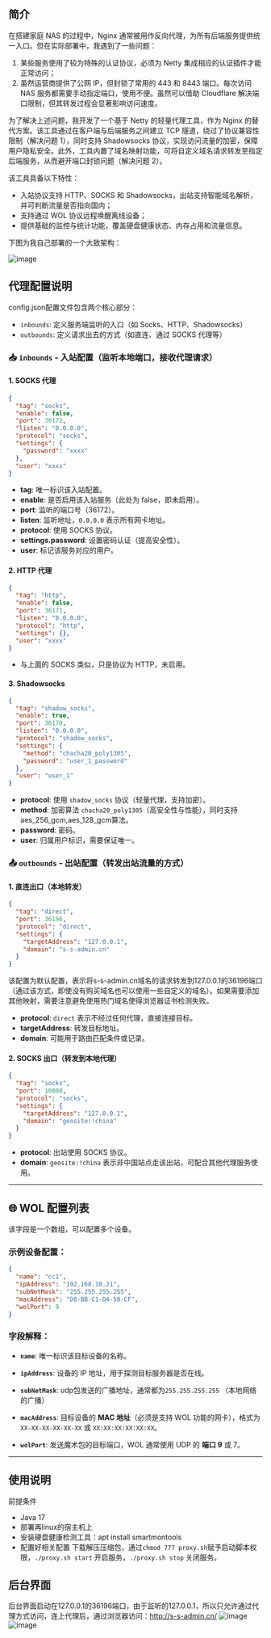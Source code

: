 ## 简介

在搭建家庭 NAS 的过程中，Nginx 通常被用作反向代理，为所有后端服务提供统一入口。但在实际部署中，我遇到了一些问题：

1. 某些服务使用了较为特殊的认证协议，必须为 Netty 集成相应的认证插件才能正常访问；
2. 虽然运营商提供了公网 IP，但封锁了常用的 443 和 8443 端口。每次访问 NAS 服务都需要手动指定端口，使用不便。虽然可以借助 Cloudflare 解决端口限制，但其转发过程会显著影响访问速度。

为了解决上述问题，我开发了一个基于 Netty 的轻量代理工具，作为 Nginx 的替代方案。该工具通过在客户端与后端服务之间建立 TCP 隧道，绕过了协议兼容性限制（解决问题 1），同时支持 Shadowsocks 协议，实现访问流量的加密，保障用户隐私安全。此外，工具内置了域名映射功能，可将自定义域名请求转发至指定后端服务，从而避开端口封锁问题（解决问题 2）。

该工具具备以下特性：

* 入站协议支持 HTTP、SOCKS 和 Shadowsocks，出站支持智能域名解析，并可判断流量是否指向国内；
* 支持通过 WOL 协议远程唤醒离线设备；
* 提供基础的监控与统计功能，覆盖硬盘健康状态、内存占用和流量信息。

下图为我自己部署的一个大致架构：

![image](https://github.com/user-attachments/assets/8a7a57c9-1857-429f-aa15-7bb70dbe2088)

## 代理配置说明
config.json配置文件包含两个核心部分：

* `inbounds`: 定义服务端监听的入口（如 Socks、HTTP、Shadowsocks）
* `outbounds`: 定义请求出去的方式（如直连、通过 SOCKS 代理等）
### 📥 `inbounds` - 入站配置（监听本地端口，接收代理请求）

#### 1. SOCKS 代理

```json
{
  "tag": "socks",
  "enable": false,
  "port": 36172,
  "listen": "0.0.0.0",
  "protocol": "socks",
  "settings": {
    "password": "xxxx"
  },
  "user": "xxxx"
}
```

* **tag**: 唯一标识该入站配置。
* **enable**: 是否启用该入站服务（此处为 false，即未启用）。
* **port**: 监听的端口号（36172）。
* **listen**: 监听地址，`0.0.0.0` 表示所有网卡地址。
* **protocol**: 使用 SOCKS 协议。
* **settings.password**: 设置密码认证（提高安全性）。
* **user**: 标记该服务对应的用户。

#### 2. HTTP 代理

```json
{
  "tag": "http",
  "enable": false,
  "port": 36171,
  "listen": "0.0.0.0",
  "protocol": "http",
  "settings": {},
  "user": "xxxx"
}
```

* 与上面的 SOCKS 类似，只是协议为 HTTP，未启用。

#### 3. Shadowsocks

```json
{
  "tag": "shadow_socks",
  "enable": true,
  "port": 36170,
  "listen": "0.0.0.0",
  "protocol": "shadow_socks",
  "settings": {
    "method": "chacha20_poly1305",
    "password": "user_1_password"
  },
  "user": "user_1"
}
```

* **protocol**: 使用 `shadow_socks` 协议（轻量代理，支持加密）。
* **method**: 加密算法 `chacha20_poly1305`（高安全性与性能），同时支持aes_256_gcm,aes_128_gcm算法。
* **password**: 密码。
* **user**: 归属用户标识，需要保证唯一。


### 📤 `outbounds` - 出站配置（转发出站流量的方式）

#### 1. 直连出口（本地转发）

```json
{
  "tag": "direct",
  "port": 36196,
  "protocol": "direct",
  "settings": {
    "targetAddress": "127.0.0.1",
    "domain": "s-s-admin.cn"
  }
}
```
该配置为默认配置，表示将s-s-admin.cn域名的请求转发到127.0.0.1的36196端口（通过该方式，即使没有购买域名也可以使用一些自定义的域名）。如果需要添加其他映射，需要注意避免使用热门域名使得浏览器证书检测失败。
* **protocol**: `direct` 表示不经过任何代理，直接连接目标。
* **targetAddress**: 转发目标地址。
* **domain**: 可能用于路由匹配条件或记录。

#### 2. SOCKS 出口（转发到本地代理）

```json
{
  "tag": "socks",
  "port": 10808,
  "protocol": "socks",
  "settings": {
    "targetAddress": "127.0.0.1",
    "domain": "geosite:!china"
  }
}
```

* **protocol**: 出站使用 SOCKS 协议。
* **domain**: `geosite:!china` 表示非中国站点走该出站，可配合其他代理服务使用。

---

## 🌐 WOL 配置列表

该字段是一个数组，可以配置多个设备。

### 示例设备配置：

```json
{
  "name": "cc1",
  "ipAddress": "192.168.10.21",
  "subNetMask": "255.255.255.255",
  "macAddress": "D8-BB-C1-D4-58-CF",
  "wolPort": 9
}
```

### 字段解释：

* **`name`**:
  唯一标识该目标设备的名称。

* **`ipAddress`**:
  设备的 IP 地址，用于探测目标服务器是否在线。

* **`subNetMask`**:
udp包发送的广播地址，通常都为`255.255.255.255` （本地网络的广播）

* **`macAddress`**:
  目标设备的 **MAC 地址**（必须是支持 WOL 功能的网卡），格式为 `XX-XX-XX-XX-XX-XX` 或 `XX:XX:XX:XX:XX:XX`。

* **`wolPort`**:
  发送魔术包的目标端口，WOL 通常使用 UDP 的 **端口 9** 或 7。

---


## 使用说明

前提条件
- Java 17
- 部署再linux的宿主机上
- 安装硬盘健康检测工具：apt install smartmontools
- 配置好相关配置
下载解压压缩包，通过`chmod 777 proxy.sh`赋予启动脚本权限，`./proxy.sh start` 开启服务，`./proxy.sh stop` 关闭服务。

## 后台界面
后台界面启动在127.0.0.1的36196端口，由于监听的127.0.0.1，所以只允许通过代理方式访问，连上代理后，通过浏览器访问：http://s-s-admin.cn/
![image](https://github.com/user-attachments/assets/f51d3bc2-71b2-4046-b412-4fd19345dee8)
![image](https://github.com/user-attachments/assets/90569b73-2027-45e2-8013-78a25b6f4824)



